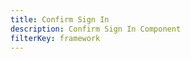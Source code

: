 ```yaml
---
title: Confirm Sign In
description: Confirm Sign In Component
filterKey: framework
---
```


<amplify-confirm-sign-in></amplify-confirm-sign-in>

<ui-component-props tag="amplify-confirm-sign-in"></ui-component-props>
